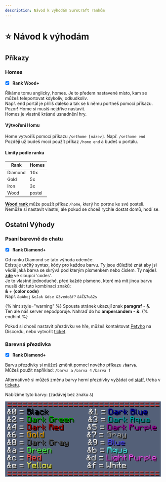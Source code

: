 ```yaml
---
description: Návod k výhodám SuroCraft rankům
---
```


# ⭐ Návod k výhodám

## Příkazy

### Homes

* [x] **Rank Wood+**

Říkáme tomu anglicky, homes. Je to předem nastavené místo, kam se můžeš teleportovat kdykoliv, odkudkoliv.\
Např. end portál je příliš daleko a tak se k němu portneš pomocí příkazu.\
Pozor! Home si musíš nejdříve nastavit.\
Homes je vlastně krásné usnadnění hry.

#### Výtvoření Homu <a href="#create-home" id="create-home"></a>

Home vytvoříš pomocí příkazu `/sethome [název]`. Např. `/sethome end`\
Později už budeš moci použít příkaz `/home end` a budeš u portálu.

#### Limity podle ranku <a href="#limits-homes" id="limits-homes"></a>

| Rank    | Homes  |
| ------- | ------ |
| Diamond | 10x    |
| Gold    | 5x     |
| Iron    | 3x     |
| Wood    | postel |

[**Wood rank** ](r.md#wood)může použít příkaz `/home`, který ho portne ke své posteli. Nemůže si nastavit vlastní, ale pokud se chceš rychle dostat domů, hodí se.

## Ostatní Výhody <a href="#vyhody" id="vyhody"></a>

### Psaní barevně do chatu <a href="#psani-barevne" id="psani-barevne"></a>

* [x] **Rank Diamond+**

Od ranku Diamond se tato výhoda odemče.\
Existuje určitý syntax, kódy pro každou barvu. Ty jsou důležité znát aby jsi věděl jaká barva se skrývá pod kterým písmenkem nebo číslem. Ty najdeš [**zde**](https://minecraft.fandom.com/wiki/Formatting\_codes#Color\_codes) ve sloupci 'codes'.\
Je to vlastně jednoduché, před každé písmeno, které má mít jinou barvu musíš dát tuto kombinaci znaků:\
**&** + **(color code)**\
Např. `&aAhoj` `&eJak &dse &3vede&f?` `&4Č&7u&2s`

{% hint style="warning" %}
Spousta stránek ukazují znak **paragraf** - **§**.\
Ten ale náš server nepodporuje. Nahraď do ho **ampersandem** - **&**.
{% endhint %}

Pokud si chceš nastavit přezdívku ve hře, můžeš kontaktovat [Petyho](../server/staff.md#petyxbron) na Discordu, nebo vytvořit [ticket](../t/uzitecne.md#ticket).

### Barevná přezdívka

* [x] **Rank Diamond+**

Barvu přezdívky si můžeš změnit pomocí nového příkazu **`/barva`**.\
Můžeš použít například: `/barva a` `/barva 4` `/barva f`

Alternativně si můžeš změnu barvy herní přezdívky vyžádat od [staff](../server/staff.md), třeba v [ticketu](../t/uzitecne.md#ticket).

Nabízíme tyto barvy: (zadávej bez znaku `&`)

<div align="left">

<img src="../.gitbook/assets/MC_colors.png" alt="">

</div>
